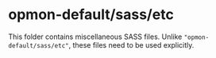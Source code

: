 # opmon-default/sass/etc

This folder contains miscellaneous SASS files. Unlike `"opmon-default/sass/etc"`, these files
need to be used explicitly.
